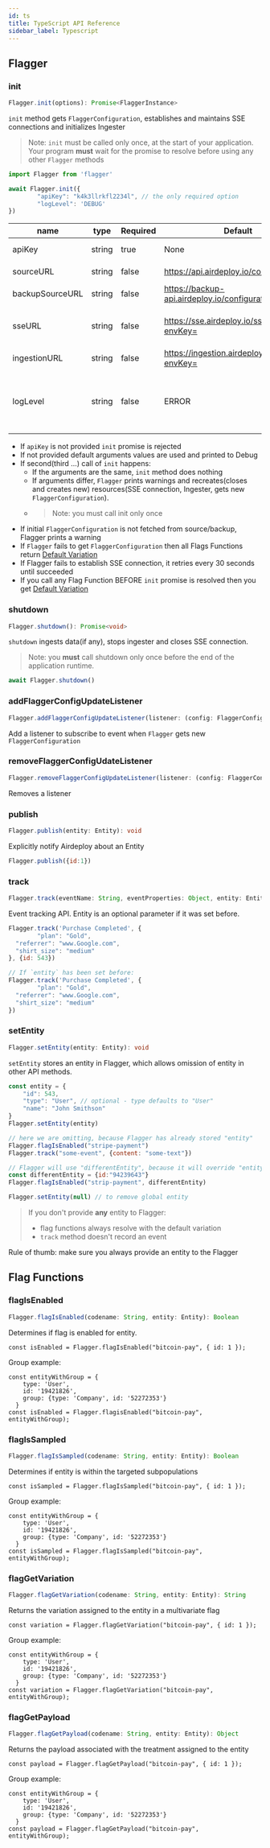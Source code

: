 ```yaml
---
id: ts
title: TypeScript API Reference
sidebar_label: Typescript
---
```


## Flagger
### init
```typescript
Flagger.init(options): Promise<FlaggerInstance>
```

`init` method gets `FlaggerConfiguration`, establishes and maintains SSE connections and initializes Ingester

> Note: `init` must be called only once, at the start of your application. 
>Your program __must__ wait for the promise to resolve before using any other `Flagger` methods

```javascript
import Flagger from 'flagger'

await Flagger.init({
        "apiKey": "k4k3llrkfl2234l", // the only required option
        "logLevel": 'DEBUG'
})
```

| name            | type   | Required | Default                           | Description                                                                                             |
| --------------- | ------ | -------- | --------------------------------- | ------------------------------------------------------------------------------------------------------- |
| apiKey          | string | true     | None                              | API key to an environment                                                                               |
| sourceURL       | string | false    | https://api.airdeploy.io/configurations/        | URL to get `FlaggerConfiguration`                                                                         |
| backupSourceURL | string | false    | https://backup-api.airdeploy.io/configurations/ | backup URL to get `FlaggerConfiguration`                                                                  |
| sseURL          | string | false    | https://sse.airdeploy.io/sse/v3/?envKey=        | URL for real-time updates of `FlaggerConfiguration` via sse                                                                       |
| ingestionURL    | string | false    | https://ingestion.airdeploy.io/collector?envKey=   | URL for ingestion                                                                                       |
| logLevel        | string | false    | ERROR                             | set up log level: ERROR, WARN, DEBUG. Debug is the most verbose level and includes all Network requests |

- If `apiKey` is not provided `init` promise is rejected
- If not provided default arguments values are used and printed to Debug
- If second(third …) call of `init` happens:
    - If the arguments are the same, `init` method does nothing
    - If arguments differ, `Flagger` prints warnings and recreates(closes and creates new) resources(SSE connection, 
    Ingester, gets new `FlaggerConfiguration`).
    - > Note: you must call init only once
- If initial `FlaggerConfiguration` is not fetched from source/backup, Flagger prints a warning
- If `Flagger` fails to get `FlaggerConfiguration` then all Flags Functions return [Default Variation](../flagger-sdk/default-variation.md)
- If Flagger fails to establish SSE connection, it retries every 30 seconds until succeeded
- If you call any Flag Function BEFORE `init` promise is resolved then you get [Default Variation](../flagger-sdk/default-variation.md)  


### shutdown

```typescript
Flagger.shutdown(): Promise<void>
```

`shutdown` ingests data(if any), stops ingester and closes SSE connection.

> Note: you __must__ call shutdown only once before the end of the application runtime. 

```typescript
await Flagger.shutdown()
```

### addFlaggerConfigUpdateListener

```typescript
Flagger.addFlaggerConfigUpdateListener(listener: (config: FlaggerConfiguration) ⇒ void): void
```

Add a listener to subscribe to event when `Flagger` gets new `FlaggerConfiguration`

### removeFlaggerConfigUdateListener

```typescript
Flagger.removeFlaggerConfigUpdateListener(listener: (config: FlaggerConfiguration)⇒ void): void
```

Removes a listener

### publish

```typescript
Flagger.publish(entity: Entity): void
```

Explicitly notify Airdeploy about an Entity

```javascript
Flagger.publish({id:1})
```


### track

```typescript
Flagger.track(eventName: String, eventProperties: Object, entity: Entity): void
```

Event tracking API.
Entity is an optional parameter if it was set before.

```javascript
Flagger.track('Purchase Completed', {
        "plan": "Gold",
  "referrer": "www.Google.com",
  "shirt_size": "medium"
}, {id: 543})

// If `entity` has been set before:
Flagger.track('Purchase Completed', {
        "plan": "Gold",
  "referrer": "www.Google.com",
  "shirt_size": "medium"
})
```

### setEntity

```typescript
Flagger.setEntity(entity: Entity): void
```

`setEntity` stores an entity in Flagger, which allows omission of entity in other API methods. 

```javascript
const entity = {
    "id": 543,
    "type": "User", // optional - type defaults to "User"
    "name": "John Smithson"
}
Flagger.setEntity(entity)

// here we are omitting, because Flagger has already stored "entity"
Flagger.flagIsEnabled("stripe-payment")  
Flagger.track("some-event", {content: "some-text"})

// Flagger will use "differentEntity", because it will override "entity"
const differentEntity = {id:"94239643"}
Flagger.flagIsEnabled("strip-payment", differentEntity) 

Flagger.setEntity(null) // to remove global entity
```

>If you don't provide __any__ entity to Flagger:
>- flag functions always resolve with the default variation
>- `track` method doesn't record an event

Rule of thumb: make sure you always provide an entity to the Flagger

## Flag Functions
### flagIsEnabled

```typescript
Flagger.flagIsEnabled(codename: String, entity: Entity): Boolean
```

Determines if flag is enabled for entity.

    const isEnabled = Flagger.flagIsEnabled("bitcoin-pay", { id: 1 });

Group example:

    const entityWithGroup = {
        type: 'User',
        id: '19421826',
        group: {type: 'Company', id: '52272353'}
      }
    const isEnabled = Flagger.flagisEnabled("bitcoin-pay", entityWithGroup);



### flagIsSampled

```typescript
Flagger.flagIsSampled(codename: String, entity: Entity): Boolean
```

Determines if entity is within the targeted subpopulations

    const isSampled = Flagger.flagIsSampled("bitcoin-pay", { id: 1 });

Group example:

    const entityWithGroup = {
        type: 'User',
        id: '19421826',
        group: {type: 'Company', id: '52272353'}
      }
    const isSampled = Flagger.flagIsSampled("bitcoin-pay", entityWithGroup);


### flagGetVariation

```typescript
Flagger.flagGetVariation(codename: String, entity: Entity): String
```

Returns the variation assigned to the entity in a multivariate flag

    const variation = Flagger.flagGetVariation("bitcoin-pay", { id: 1 });

Group example:

    const entityWithGroup = {
        type: 'User',
        id: '19421826',
        group: {type: 'Company', id: '52272353'}
      }
    const variation = Flagger.flagGetVariation("bitcoin-pay", entityWithGroup);



### flagGetPayload

```typescript
Flagger.flagGetPayload(codename: String, entity: Entity): Object
```

Returns the payload associated with the treatment assigned to the entity

    const payload = Flagger.flagGetPayload("bitcoin-pay", { id: 1 });

Group example:

    const entityWithGroup = {
        type: 'User',
        id: '19421826',
        group: {type: 'Company', id: '52272353'}
      }
    const payload = Flagger.flagGetPayload("bitcoin-pay", entityWithGroup);